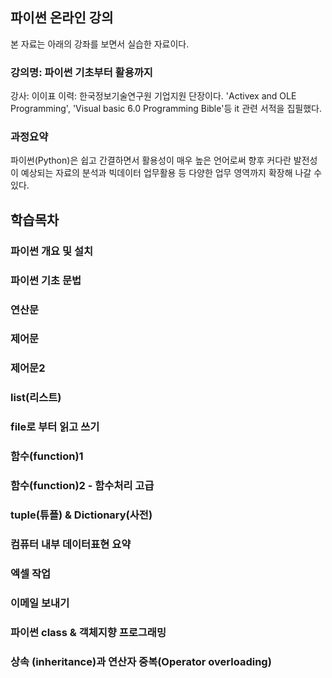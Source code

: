 
## 파이썬 온라인 강의

본 자료는 아래의 강좌를 보면서 실습한 자료이다.

### 강의명: 파이썬 기초부터 활용까지
강사: 이이표
이력: 한국정보기술연구원 기업지원 단장이다. 'Activex and OLE Programming', 'Visual basic 6.0 Programming Bible'등 it 관련 서적을 집필했다.

### 과정요약
파이썬(Python)은 쉽고 간결하면서 활용성이 매우 높은 언어로써 향후 커다란 발전성이 예상되는 자료의 분석과 빅데이터 업무활용 등 다양한 업무 영역까지 확장해 나갈 수 있다.


## 학습목차
### 파이썬 개요 및 설치
### 파이썬 기초 문법
### 연산문
### 제어문
### 제어문2
### list(리스트)
### file로 부터 읽고 쓰기
### 함수(function)1
### 함수(function)2 - 함수처리 고급
### tuple(튜플) & Dictionary(사전)
### 컴퓨터 내부 데이터표현 요약
### 엑셀 작업
### 이메일 보내기
### 파이썬 class & 객체지향 프로그래밍
### 상속 (inheritance)과 연산자 중복(Operator overloading)

